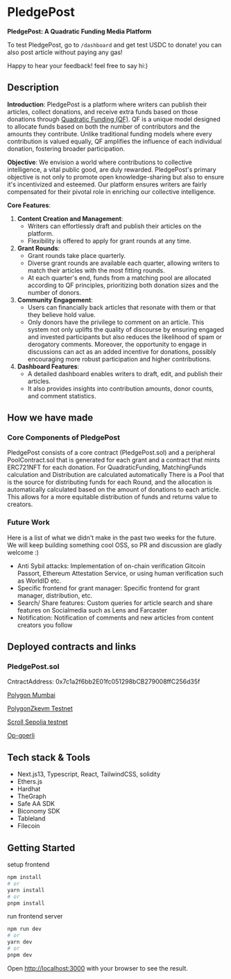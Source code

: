 # PledgePost

**PledgePost: A Quadratic Funding Media Platform**

To test PledgePost, go to `/dashboard` and get test USDC to donate! you can also post article without paying any gas!

Happy to hear your feedback! feel free to say hi:)
## Description

**Introduction**:
PledgePost is a platform where writers can publish their articles, collect donations, and receive extra funds based on those donations through [Quadratic Funding (QF)](https://www.wtfisqf.com/).
QF is a unique model designed to allocate funds based on both the number of contributors and the amounts they contribute. Unlike traditional funding models where every contribution is valued equally, QF amplifies the influence of each individual donation, fostering broader participation.

**Objective**:
We envision a world where contributions to collective intelligence, a vital public good, are duly rewarded. PledgePost's primary objective is not only to promote open knowledge-sharing but also to ensure it's incentivized and esteemed. Our platform ensures writers are fairly compensated for their pivotal role in enriching our collective intelligence.

**Core Features**:

1. **Content Creation and Management**:
   - Writers can effortlessly draft and publish their articles on the platform.
   - Flexibility is offered to apply for grant rounds at any time.
2. **Grant Rounds**:
   - Grant rounds take place quarterly.
   - Diverse grant rounds are available each quarter, allowing writers to match their articles with the most fitting rounds.
   - At each quarter's end, funds from a matching pool are allocated according to QF principles, prioritizing both donation sizes and the number of donors.
3. **Community Engagement**:
   - Users can financially back articles that resonate with them or that they believe hold value.
   - Only donors have the privilege to comment on an article. This system not only uplifts the quality of discourse by ensuring engaged and invested participants but also reduces the likelihood of spam or derogatory comments. Moreover, the opportunity to engage in discussions can act as an added incentive for donations, possibly encouraging more robust participation and higher contributions.
4. **Dashboard Features**:
   - A detailed dashboard enables writers to draft, edit, and publish their articles.
   - It also provides insights into contribution amounts, donor counts, and comment statistics.

## How we have made

### Core Components of PledgePost

PledgePost consists of a core contract (PledgePost.sol) and a peripheral PoolContract.sol that is generated for each grant and a contract that mints ERC721NFT for each donation.
For QuadraticFunding, MatchingFunds calculation and Distribution are calculated automatically
There is a Pool that is the source for distributing funds for each Round, and the allocation is automatically calculated based on the amount of donations to each article. This allows for a more equitable distribution of funds and returns value to creators.

### Future Work

Here is a list of what we didn't make in the past two weeks for the future. We will keep building something cool OSS, so PR and discussion are gladly welcome :)

- Anti Sybil attacks: Implementation of on-chain verification Gitcoin Passort, Ethereum Attestation Service, or using human verification such as WorldID etc.
- Specific frontend for grant manager: Specific frontend for grant manager, distribution, etc.
- Search/ Share features: Custom queries for article search and share features on Socialmedia such as Lens and Farcaster
- Notification: Notification of comments and new articles from content creators you follow

## Deployed contracts and links

### PledgePost.sol

CntractAddress: 0x7c1a2f6bb2E01fc051298bCB279008ffC256d35f

[Polygon Mumbai](https://mumbai.polygonscan.com/address/0x7c1a2f6bb2E01fc051298bCB279008ffC256d35f)

[PolygonZkevm Testnet](https://testnet-zkevm.polygonscan.com/address/0x7c1a2f6bb2E01fc051298bCB279008ffC256d35f)

[Scroll Sepolia testnet](https://sepolia.scrollscan.com/address/0x7c1a2f6bb2E01fc051298bCB279008ffC256d35f)

[Op-goerli](https://goerli-optimistic.etherscan.io/address/0x7c1a2f6bb2E01fc051298bCB279008ffC256d35f)


## Tech stack & Tools

- Next.js13, Typescript, React, TailwindCSS, solidity
- Ethers.js
- Hardhat
- TheGraph
- Safe AA SDK
- Biconomy SDK
- Tableland
- Filecoin


## Getting Started

setup frontend

```bash
npm install
# or
yarn install
# or
pnpm install
```

run frontend server

```bash
npm run dev
# or
yarn dev
# or
pnpm dev
```

Open [http://localhost:3000](http://localhost:3000) with your browser to see the result.
